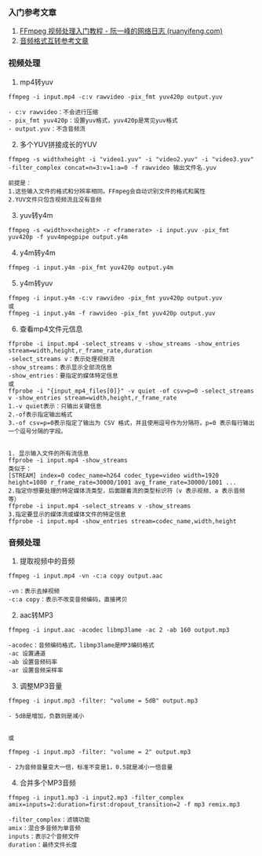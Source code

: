 ### 入门参考文章
1. [FFmpeg 视频处理入门教程 - 阮一峰的网络日志 (ruanyifeng.com)](https://ruanyifeng.com/blog/2020/01/ffmpeg.html)
2. [音频格式互转参考文章](https://www.cnblogs.com/liuyihua1992/p/9582217.html)
### 视频处理
1. mp4转yuv
```
ffmpeg -i input.mp4 -c:v rawvideo -pix_fmt yuv420p output.yuv

- c:v rawvideo：不会进行压缩
- pix_fmt yuv420p：设置yuv格式，yuv420p是常见yuv格式
- output.yuv：不含音频流
```
2. 多个YUV拼接成长的YUV
```
ffmpeg -s widthxheight -i "video1.yuv" -i "video2.yuv" -i "video3.yuv" -filter_complex concat=n=3:v=1:a=0 -f rawvideo 输出文件名.yuv

前提是：
1.这些输入文件的格式和分辨率相同。FFmpeg会自动识别文件的格式和属性
2.YUV文件只包含视频流且没有音频
```
3. yuv转y4m
```
ffmpeg -s <width>x<height> -r <framerate> -i input.yuv -pix_fmt yuv420p -f yuv4mpegpipe output.y4m
```
4. y4m转y4m
```
ffmpeg -i input.y4m -pix_fmt yuv420p output.y4m
```
5. y4m转yuv
```
ffmpeg -i input.y4m -c:v rawvideo -pix_fmt yuv420p output.yuv
或
ffmpeg -i input.y4m -f rawvideo -pix_fmt yuv420p output.yuv
```
6. 查看mp4文件元信息
```
ffprobe -i input.mp4 -select_streams v -show_streams -show_entries stream=width,height,r_frame_rate,duration
-select_streams v：表示处理视频流
-show_streams：表示显示全部流信息
-show_entries：要指定的媒体特定信息
或
ffprobe -i "{input_mp4_files[0]}" -v quiet -of csv=p=0 -select_streams v -show_entries stream=width,height,r_frame_rate
1.-v quiet表示：只输出关键信息
2.-of表示指定输出格式
3.-of csv=p=0表示指定了输出为 CSV 格式，并且使用逗号作为分隔符。p=0 表示每行输出一个逗号分隔的字段。


1. 显示输入文件的所有流信息
ffprobe -i input.mp4 -show_streams
类似于：
[STREAM] index=0 codec_name=h264 codec_type=video width=1920 height=1080 r_frame_rate=30000/1001 avg_frame_rate=30000/1001 ...
2.指定你想要处理的特定媒体流类型，后面跟着流的类型标识符（v 表示视频、a 表示音频等）
ffprobe -i input.mp4 -select_streams v -show_streams
3.指定要显示的媒体流或媒体文件的特定信息
ffprobe -i input.mp4 -show_entries stream=codec_name,width,height
```
### 音频处理
1. 提取视频中的音频
```
ffmpeg -i input.mp4 -vn -c:a copy output.aac

-vn：表示去掉视频
-c:a copy：表示不改变音频编码，直接拷贝
```
2. aac转MP3
```
ffmpeg -i input.aac -acodec libmp3lame -ac 2 -ab 160 output.mp3

-acodec：音频编码格式，libmp3lame是MP3编码格式
-ac 设置通道
-ab 设置音频码率
-ar 设置音频采样率
```
3. 调整MP3音量
```
ffmpeg -i input.mp3 -filter: "volume = 5dB" output.mp3

- 5dB是增加，负数则是减小


或

ffmpeg -i input.mp3 -filter: "volume = 2" output.mp3

- 2为音频音量变大一倍，标准不变是1，0.5就是减小一倍音量
```
4. 合并多个MP3音频
```
ffmpeg -i input1.mp3 -i input2.mp3 -filter_complex amix=inputs=2:duration=first:dropout_transition=2 -f mp3 remix.mp3

-filter_complex：滤镜功能
amix：混合多音频为单音频
inputs：表示2个音频文件
duration：最终文件长度
```